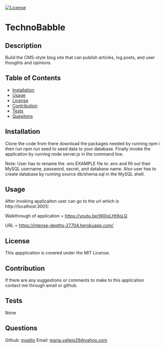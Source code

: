 [![License](https://img.shields.io/badge/License-MIT-yellow.svg)](https://spdx.org/licenses/MIT.html)
# TechnoBabble
## Description
Build the CMS-style blog site that can publish articles, log posts, and user thoughts and opinions.
## Table of Contents
- [Installation](#installation)
- [Usage](#usage)
- [License](#license)
- [Contribution](#contribution)
- [Tests](#tests)
- [Quesitons](#questions)
## Installation
Clone the code from there download the packages needed by running npm i then run npm run seed to seed data to your database. Finally invoke the application by running node server.js in the command line.

Note: User has to rename the .env.EXAMPLE file to .env and fill out their MySQL username, password, secret, and database name. Also user has to create database by running source db/shema.sql in the MySQL shell.
## Usage
After invoking applicaiton user can go to the url which is http://localhost:3001/.

Walkthrough of application = https://youtu.be/Wi0oLHt9oLQ

URL = https://intense-depths-27704.herokuapp.com/
## License
This appplication is covered under the MIT License.
## Contribution
If there are any suggestions or comments to make to this application contact me through email or github.
## Tests
None
## Questions
Github: [mvalljo](https://github.com/mvalljo)
Email: maria.vallejo29@yahoo.com
